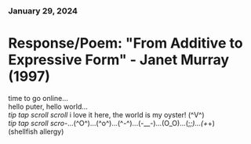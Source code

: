 ### January 29, 2024  
# Response/Poem: "From Additive to Expressive Form" - Janet Murray (1997)  

time to go online...  
hello puter, hello world...  
*tip tap scroll scroll* i love it here, the world is my oyster! (^V^)  
*tip tap scroll scro-*...(^O^)...(^o^)...(^-^)...(-__-)...(O_O)...(;_;)...(+_+)  
(shellfish allergy)  


